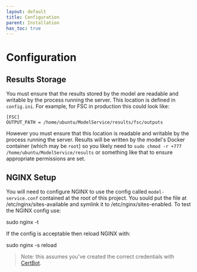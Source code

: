 ```yaml
---
layout: default
title: Configuration
parent: Installation
has_toc: true
---
```


# Configuration

## Results Storage
You must ensure that the results stored by the model are readable and writable by the process running the server. This location is defined in `config.ini`. For example, for FSC in production this could look like:

```
[FSC]
OUTPUT_PATH = /home/ubuntu/ModelService/results/fsc/outputs
```

However you must ensure that this location is readable and writable by the process running the server. Results will be written by the model's Docker container (which may be `root`) so you likely need to `sudo chmod -r +777 /home/ubuntu/ModelService/results` or something like that to ensure appropriate permissions are set.


## NGINX Setup

You will need to configure NGINX to use the config called `model-service.conf` contained at the root of this project. You sould put the file at /etc/nginx/sites-available and symlink it to /etc/nginx/sites-enabled. To test the NGINX config use:

sudo nginx -t

If the config is acceptable then reload NGINX with:

sudo nginx -s reload

> Note: this assumes you've created the correct credentials with [CertBot](https://certbot.eff.org/).